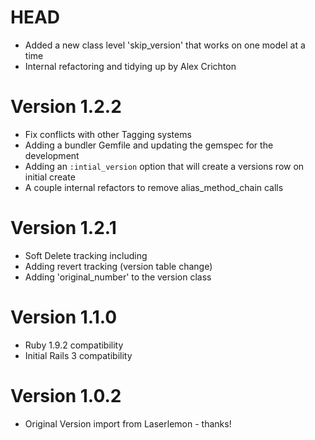 # HEAD
* Added a new class level 'skip_version' that works on one model at a time
* Internal refactoring and tidying up by Alex Crichton

# Version 1.2.2
* Fix conflicts with other Tagging systems
* Adding a bundler Gemfile and updating the gemspec for the development
* Adding an `:intial_version` option that will create a versions row on initial create
* A couple internal refactors to remove alias_method_chain calls

# Version 1.2.1
* Soft Delete tracking including
* Adding revert tracking (version table change)
* Adding 'original_number' to the version class

# Version 1.1.0

* Ruby 1.9.2 compatibility
* Initial Rails 3 compatibility

# Version 1.0.2

* Original Version import from Laserlemon - thanks!
